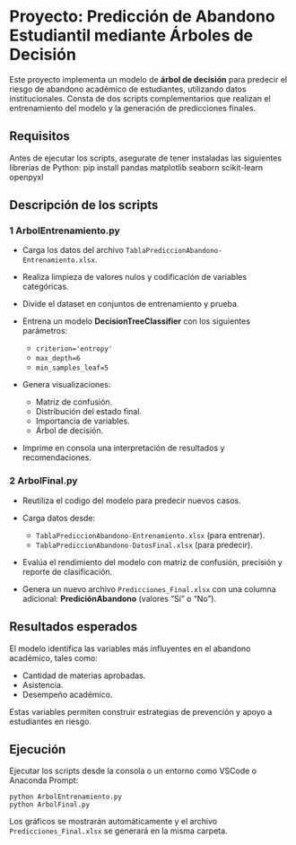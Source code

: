 # Proyecto: Predicción de Abandono Estudiantil mediante Árboles de Decisión

Este proyecto implementa un modelo de **árbol de decisión** para predecir el riesgo de abandono académico de estudiantes, utilizando datos institucionales. Consta de dos scripts complementarios que realizan el entrenamiento del modelo y la generación de predicciones finales.

## Requisitos

Antes de ejecutar los scripts, asegurate de tener instaladas las siguientes librerías de Python:
    pip install pandas matplotlib seaborn scikit-learn openpyxl

## Descripción de los scripts

### 1 ArbolEntrenamiento.py

* Carga los datos del archivo `TablaPrediccionAbandono-Entrenamiento.xlsx`.
* Realiza limpieza de valores nulos y codificación de variables categóricas.
* Divide el dataset en conjuntos de entrenamiento y prueba.
* Entrena un modelo **DecisionTreeClassifier** con los siguientes parámetros:

  * `criterion='entropy'`
  * `max_depth=6`
  * `min_samples_leaf=5`
* Genera visualizaciones:

  * Matriz de confusión.
  * Distribución del estado final.
  * Importancia de variables.
  * Árbol de decisión.
* Imprime en consola una interpretación de resultados y recomendaciones.

### 2 ArbolFinal.py

* Reutiliza el codigo del modelo para predecir nuevos casos.
* Carga datos desde:

  * `TablaPrediccionAbandono-Entrenamiento.xlsx` (para entrenar).
  * `TablaPrediccionAbandono-DatosFinal.xlsx` (para predecir).
* Evalúa el rendimiento del modelo con matriz de confusión, precisión y reporte de clasificación.
* Genera un nuevo archivo `Predicciones_Final.xlsx` con una columna adicional: **PrediciónAbandono** (valores “Sí” o “No”).


## Resultados esperados

El modelo identifica las variables más influyentes en el abandono académico, tales como:

* Cantidad de materias aprobadas.
* Asistencia.
* Desempeño académico.

Estas variables permiten construir estrategias de prevención y apoyo a estudiantes en riesgo.


## Ejecución

Ejecutar los scripts desde la consola o un entorno como VSCode o Anaconda Prompt:

    python ArbolEntrenamiento.py
    python ArbolFinal.py


Los gráficos se mostrarán automáticamente y el archivo `Predicciones_Final.xlsx` se generará en la misma carpeta.
